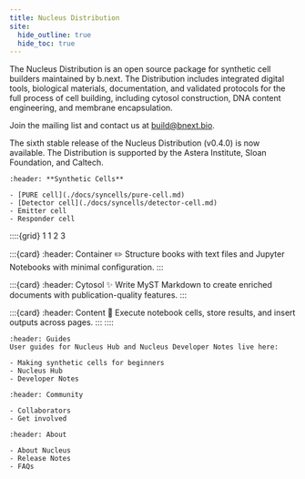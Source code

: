 ```yaml
---
title: Nucleus Distribution
site:
  hide_outline: true
  hide_toc: true
---
```



The Nucleus Distribution is an open source package for synthetic cell builders maintained by b.next. The Distribution includes integrated digital tools, biological materials, documentation, and validated protocols for the full process of cell building, including cytosol construction, DNA content engineering, and membrane encapsulation. 

Join the mailing list and contact us at build@bnext.bio.

The sixth stable release of the Nucleus Distribution (v0.4.0) is now available. The Distribution is supported by the Astera Institute, Sloan Foundation, and Caltech.

```{card} 
:header: **Synthetic Cells** 

- [PURE cell](./docs/syncells/pure-cell.md)
- [Detector cell](./docs/syncells/detector-cell.md)
- Emitter cell
- Responder cell
```

::::{grid} 1 1 2 3

:::{card}
:header: Container ✏️
Structure books with text files and Jupyter Notebooks with minimal configuration.
:::

:::{card}
:header: Cytosol ✨
Write MyST Markdown to create enriched documents with publication-quality features.
:::

:::{card}
:header: Content 🔁
Execute notebook cells, store results, and insert outputs across pages.
:::
::::

```{card} 
:header: Guides
User guides for Nucleus Hub and Nucleus Developer Notes live here:

- Making synthetic cells for beginners
- Nucleus Hub
- Developer Notes
```

```{card} 
:header: Community

- Collaborators
- Get involved
```

```{card} 
:header: About

- About Nucleus
- Release Notes
- FAQs
```